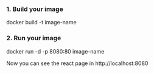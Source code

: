 ### 1. Build your image

docker build -t image-name

### 2. Run your image

docker run -d -p 8080:80 image-name

Now you can see the react page in http://localhost:8080
